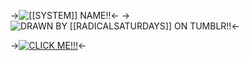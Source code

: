 ->![[[SYSTEM]] NAME!!](https://media.discordapp.net/attachments/1092178832854888518/1128100955175522444/cc2103d0d1023a43318e22b396eb4851_70.png)<-
->![DRAWN BY [[RADICALSATURDAYS]] ON TUMBLR!!](https://media.discordapp.net/attachments/1092178832854888518/1127908397908492329/tumblr_bf17c9a10ea2b1351e44a14422fd7f21_42d20553_1280.png)<-

->[![CLICK ME!!!](https://media.discordapp.net/attachments/1092178832854888518/1127907068549025802/undertale_text_box.gif)](https://rentry.co/crowtemp14b)<-
